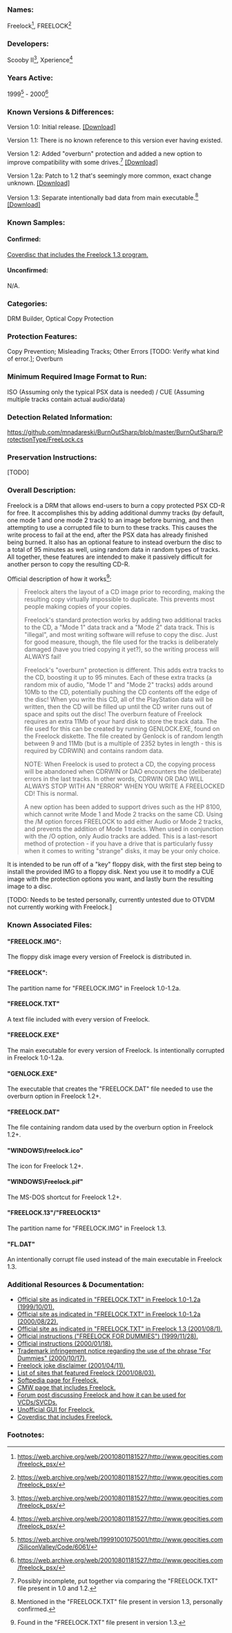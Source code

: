 ### Names: 

Freelock[^1], FREELOCK[^1]

### Developers:

Scooby II[^1], Xperience[^1]

### Years Active: 
1999[^2] - 2000[^1]

### Known Versions & Differences: 

Version 1.0: Initial release. [[Download]](https://web.archive.org/web/20040615215309/http://www.geocities.com/SiliconValley/Code/6061/programs/flock10.zip)

Version 1.1: There is no known reference to this version ever having existed.

Version 1.2: Added "overburn" protection and added a new option to improve compatibility with some drives.[^3] [[Download]](https://web.archive.org/web/20091027114741/http://geocities.com/siliconvalley/code/6061/programs/flock12.zip)

Version 1.2a: Patch to 1.2 that's seemingly more common, exact change unknown. [[Download]](https://web.archive.org/web/20040613085437/http://www.geocities.com/SiliconValley/Code/6061/programs/Flock12a.zip)

Version 1.3: Separate intentionally bad data from main executable.[^4] [[Download]](https://web.archive.org/web/20040606222542/http://www.geocities.com/SiliconValley/Code/6061/programs/flock13.zip)

### Known Samples: 

#### Confirmed: 

[Coverdisc that includes the Freelock 1.3 program.](https://archive.org/details/WINMAG29)

#### Unconfirmed:

N/A.

### Categories: 

DRM Builder, Optical Copy Protection

### Protection Features:
Copy Prevention; Misleading Tracks; Other Errors [TODO: Verify what kind of error.]; Overburn

### Minimum Required Image Format to Run:
ISO (Assuming only the typical PSX data is needed) / CUE (Assuming multiple tracks contain actual audio/data)

### Detection Related Information:
https://github.com/mnadareski/BurnOutSharp/blob/master/BurnOutSharp/ProtectionType/FreeLock.cs

### Preservation Instructions:
[TODO]

### Overall Description:

Freelock is a DRM that allows end-users to burn a copy protected PSX CD-R for free. It accomplishes this by adding additional dummy tracks (by default, one mode 1 and one mode 2 track) to an image before burning, and then attempting to use a corrupted file to burn to these tracks. This causes the write process to fail at the end, after the PSX data has already finished being burned. It also has an optional feature to instead overburn the disc to a total of 95 minutes as well, using random data in random types of tracks. All together, these features are intended to make it passively difficult for another person to copy the resulting CD-R.

Official description of how it works[^5]:

> Freelock alters the layout of a CD image prior to recording, making the
 resulting copy virtually impossible to duplicate.  This prevents most people
 making copies of your copies.
>
> Freelock's standard protection works by adding two additional tracks to the
 CD, a "Mode 1" data track and a "Mode 2" data track.  This is "illegal", and
 most writing software will refuse to copy the disc.  Just for good measure,
 though, the file used for the tracks is deliberately damaged (have you tried
 copying it yet?), so the writing process will ALWAYS fail!
>
> Freelock's "overburn" protection is different.  This adds extra tracks to the CD, boosting it up to 95 minutes.  Each of these extra tracks (a random mix of audio, "Mode 1" and "Mode 2" tracks) adds around 10Mb to the CD, potentially pushing the CD contents off the edge of the disc!  When you write
this CD, all of the PlayStation data will be written, then the CD will be
filled up until the CD writer runs out of space and spits out the disc!
The overburn feature of Freelock requires an extra 11Mb of your hard disk to
store the track data.  The file used for this can be created by running
GENLOCK.EXE, found on the Freelock diskette.  The file created by Genlock is
of random length between 9 and 11Mb (but is a multiple of 2352 bytes in
length - this is required by CDRWIN) and contains random data.
>
> NOTE: When Freelock is used to protect a CD, the copying process will be
abandoned when CDRWIN or DAO encounters the (deliberate) errors in the last
tracks.  In other words, CDRWIN OR DAO WILL ALWAYS STOP WITH AN "ERROR" WHEN
YOU WRITE A FREELOCKED CD!  This is normal.
>
> A new option has been added to support drives such as the HP 8100, which
cannot write Mode 1 and Mode 2 tracks on the same CD.  Using the /M option
forces FREELOCK to add either Audio or Mode 2 tracks, and prevents the
addition of Mode 1 tracks.  When used in conjunction with the /O option,
only Audio tracks are added.  This is a last-resort method of protection -
if you have a drive that is particularly fussy when it comes to writing
"strange" disks, it may be your only choice.

It is intended to be run off of a "key" floppy disk, with the first step being to install the provided IMG to a floppy disk. Next you use it to modify a CUE image with the protection options you want, and lastly burn the resulting image to a disc.

[TODO: Needs to be tested personally, currently untested due to OTVDM not currently working with Freelock.]

### Known Associated Files:

#### "FREELOCK.IMG": 
The floppy disk image every version of Freelock is distributed in.

#### "FREELOCK":
The partition name for "FREELOCK.IMG" in Freelock 1.0-1.2a.

#### "FREELOCK.TXT"
A text file included with every version of Freelock.

#### "FREELOCK.EXE"
The main executable for every version of Freelock. Is intentionally corrupted in Freelock 1.0-1.2a.

#### "GENLOCK.EXE"
The executable that creates the "FREELOCK.DAT" file needed to use the overburn option in Freelock 1.2+.

#### "FREELOCK.DAT"
The file containing random data used by the overburn option in Freelock 1.2+.

#### "WINDOWS\freelock.ico"
The icon for Freelock 1.2+.

#### "WINDOWS\Freelock.pif"
The MS-DOS shortcut for Freelock 1.2+.

#### "FREELOCK.13"/"FREELOCK13"
The partition name for "FREELOCK.IMG" in Freelock 1.3.

#### "FL.DAT"
An intentionally corrupt file used instead of the main executable in Freelock 1.3.

### Additional Resources & Documentation:

* [Official site as indicated in "FREELOCK.TXT" in Freelock 1.0-1.2a (1999/10/01).](https://web.archive.org/web/19991001075001/http://www.geocities.com/SiliconValley/Code/6061/)
* [Official site as indicated in "FREELOCK.TXT" in Freelock 1.0-1.2a (2000/08/22).](https://web.archive.org/web/20000822124542/http://www.geocities.com/SiliconValley/Code/6061/)
* [Official site as indicated in "FREELOCK.TXT" in Freelock 1.3 (2001/08/1).](https://web.archive.org/web/20010801181527/http://www.geocities.com/freelock_psx/)
* [Official instructions ("FREELOCK FOR DUMMIES") (1999/11/28).](https://web.archive.org/web/19991128071357/http://www.geocities.com/SiliconValley/Code/6061/instruct.htm)
* [Official instructions (2000/01/18).](https://web.archive.org/web/20000118061405/http://www.geocities.com:80/SiliconValley/Code/6061/instruct.htm)
* [Trademark infringement notice regarding the use of the phrase "For Dummies" (2000/10/17).](https://web.archive.org/web/20001017233343/http://www.geocities.com/SiliconValley/Code/6061/IDGBOOKS.htm)
* [Freelock joke disclaimer (2001/04/11).](https://web.archive.org/web/20010411230821/http://www.geocities.com/SiliconValley/Code/6061/disclaimer.htm)
* [List of sites that featured Freelock (2001/08/03).](https://web.archive.org/web/20010803222336/http://www.geocities.com/freelock_psx/links.htm)
* [Softpedia page for Freelock.](https://www.softpedia.com/get/CD-DVD-Tools/CD-DVD-Images-Utils/Freelock.shtml)
* [CMW page that includes Freelock.](https://www.cdmediaworld.com/hardware/cdrom/cd_utils_3.shtml)
* [Forum post discussing Freelock and how it can be used for VCDs/SVCDs.](https://forum.videohelp.com/threads/56579-How-to-copy-protect-a-VCD-SVCD-v2-0)
* [Unofficial GUI for Freelock.](https://consolecopyworld.com/psx/psx_utils_misc.shtml)
* [Coverdisc that includes Freelock.](https://archive.org/details/WINMAG29)

### Footnotes:

[^1]: https://web.archive.org/web/20010801181527/http://www.geocities.com/freelock_psx/
[^2]: https://web.archive.org/web/19991001075001/http://www.geocities.com/SiliconValley/Code/6061/
[^3]: Possibly incomplete, put together via comparing the "FREELOCK.TXT" file present in 1.0 and 1.2.
[^4]: Mentioned in the "FREELOCK.TXT" file present in version 1.3, personally confirmed.
[^5]: Found in the "FREELOCK.TXT" file present in version 1.3.
